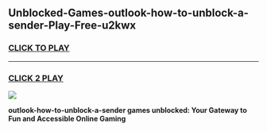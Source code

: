 
## Unblocked-Games-outlook-how-to-unblock-a-sender-Play-Free-u2kwx
<h3>
<a href="https://premium76.site?title=outlook-how-to-unblock-a-sender&ref=10A">CLICK TO PLAY</a></h3>
<hr>

<h3>
<a href="https://premium76.site?title=outlook-how-to-unblock-a-sender&ref=10A">CLICK 2 PLAY</a>
  
</h3>

<a href="https://premium76.site?title=outlook-how-to-unblock-a-sender&ref=10A"><img src="https://clearcache.store/games.png"></a>


**outlook-how-to-unblock-a-sender games unblocked: Your Gateway to Fun and Accessible Online Gaming**
